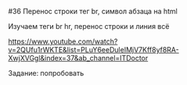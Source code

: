 #36 Перенос строки тег br, символ абзаца на html

Изучаем теги  br hr, перенос строки и линия всё 

https://www.youtube.com/watch?v=2QUfu1rWKTE&list=PLuY6eeDuleIMjV7Kff8yf8RA-XwjXVGgl&index=37&ab_channel=ITDoctor

Задание: попробовать